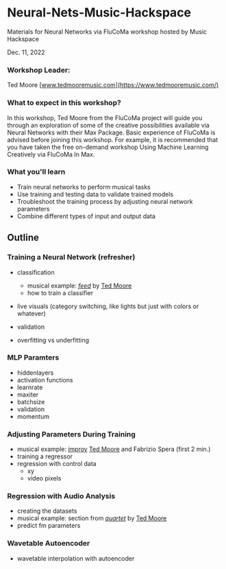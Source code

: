 # Neural-Nets-Music-Hackspace
Materials for Neural Networks via FluCoMa workshop hosted by Music Hackspace

Dec. 11, 2022

### Workshop Leader:

Ted Moore
[www.tedmooremusic.com](https://www.tedmooremusic.com/)

### What to expect in this workshop?

In this workshop, Ted Moore from the FluCoMa project will guide you through an exploration of some of the creative possibilities available via Neural Networks with their Max Package. Basic experience of FluCoMa is advised before joining this workshop. For example, it is recommended that you have taken the free on-demand workshop Using Machine Learning Creatively via FluCoMa In Max.

### What you'll learn

* Train neural networks to perform musical tasks
* Use training and testing data to validate trained models
* Troubleshoot the training process by adjusting neural network parameters
* Combine different types of input and output data

## Outline

### Training a Neural Network (refresher)

* classification
    - musical example: [_feed_](https://youtu.be/8QtvjMUGGB8) by [Ted Moore](https://www.tedmooremusic.com/)
    - how to train a classifier

* live visuals (category switching, like lights but just with colors or whatever)
* validation
* overfitting vs underfitting

### MLP Paramters

* hiddenlayers
* activation functions
* learnrate
* maxiter
* batchsize
* validation
* momentum

### Adjusting Parameters During Training

* musical example: [improv](https://youtu.be/qTHJaryNgBo) [Ted Moore](https://www.tedmooremusic.com/) and Fabrizio Spera (first 2 min.)
* training a regressor
* regression with control data
    - xy
    - video pixels

### Regression with Audio Analysis

* creating the datasets
* musical example: section from [_quartet_](https://youtu.be/C0FBNLy4NCM?t=150) by [Ted Moore](https://www.tedmooremusic.com/)
* predict fm parameters

### Wavetable Autoencoder

* wavetable interpolation with autoencoder